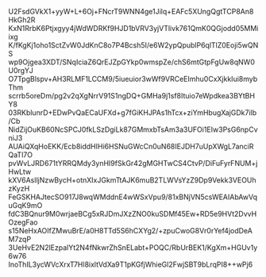 U2FsdGVkX1+yyW+L+6Oj+FNcrT9WNN4ge1Jilq+EAFc5XUngQgtTCP8An8HkGh2R
KxN1RrbK6Ptjxgyy4jWdWDRKf9HJD1bVRV3yjVTlivk761QmK0QGjodd05MMiixg
K/fKgKj1oho1SctZvW0JdKnC8o7P4Bcsh5I/e6W2ypQpublP6qlTlZ0Eoji5wQNS
wp9Ojgea3XDT/SNqIciaZ6QrEJZpGYkp0wmspZe/chS6mtGtpFgUw8qNW0U0rgYJ
O7TpgBlspv+AH3RLMF1LCCM9/5iueuior3wWf9VRCeEImhu0CxXjkkIui8mybThm
scrrb5oreDm/pg2v2qXgNrrV91S1ngDQ+GMHa9j1sf8Ituio7eWpdkea3BYtBHY8
03RKblunrD+EDwPvQaECaUFXd+g7fGiKHJPAs1hTcx+ziYmHbugXajGDk7ilb/Cb
NidZijOuKB60NcSPCJ0fkLSzDgiLk87GMmxbTsAm3a3UFOi1EIw3PsG6npCvniJ3
AUAiQXqHoEKK/Ecb8iddHIHi6HSNuGWcCn0uN68IEJDH7uUpXWgL7anciRQaTl7O
pvWvLJRD671tYRRQMdy3ynHI9fSkGr42gMGHTwCS4CtvP/DiFuFyrFNUM+jHwLtw
kXV6AslljNzwBycH+otnXIxJGkmTtAJK6muB2TLWVsYzZ9Dp9Vekk3VEOUhzKyzH
FeGSKHAJtecSO917J8wqWMddnE4wWSxVpu9/81xBNjVN5csWEAIAbAwVquGqK9mO
fdC3BQnur9M0wrjaeBCg5xRJDmJXzZNO0kuSDMf45Ew+RD5e9HVt2DvvHOzegFao
s15NeHxAOIfZMwuBrE/a0H8TTd5S6hCXYg2/+zpuCwoG8Vr0rYef4jodDeAM7zqP
3UeHvE2N2lEzpalYt2N4fNkwrZhSnELabt+POQC/RbUrBEK1/KgXm+HGUv1y6w76
InoThIL3ycWVcXrxT7Hl8ixltVdXa9T1pKGfjWhieGl2FwjSBT9bLrqPI8++wPj6
